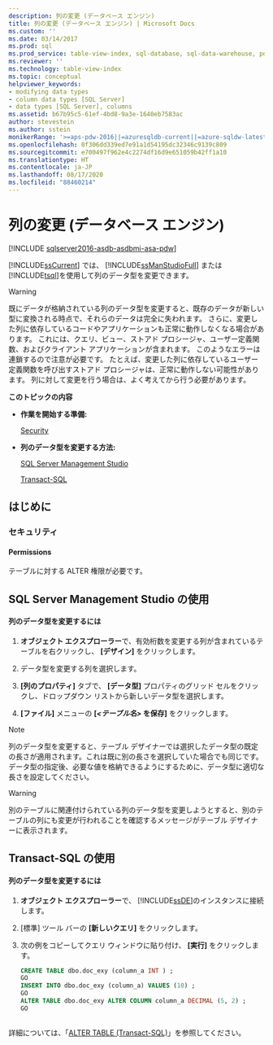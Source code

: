 ```yaml
---
description: 列の変更 (データベース エンジン)
title: 列の変更 (データベース エンジン) | Microsoft Docs
ms.custom: ''
ms.date: 03/14/2017
ms.prod: sql
ms.prod_service: table-view-index, sql-database, sql-data-warehouse, pdw
ms.reviewer: ''
ms.technology: table-view-index
ms.topic: conceptual
helpviewer_keywords:
- modifying data types
- column data types [SQL Server]
- data types [SQL Server], columns
ms.assetid: b67b95c5-61ef-4bd8-9a3e-1640eb7583ac
author: stevestein
ms.author: sstein
monikerRange: '>=aps-pdw-2016||=azuresqldb-current||=azure-sqldw-latest||>=sql-server-2016||=sqlallproducts-allversions||>=sql-server-linux-2017||=azuresqldb-mi-current'
ms.openlocfilehash: 0f306dd339ed7e91a1d54195dc32346c9139c809
ms.sourcegitcommit: e700497f962e4c2274df16d9e651059b42ff1a10
ms.translationtype: HT
ms.contentlocale: ja-JP
ms.lasthandoff: 08/17/2020
ms.locfileid: "88460214"
---
```

# <a name="modify-columns-database-engine"></a>列の変更 (データベース エンジン)
[!INCLUDE [sqlserver2016-asdb-asdbmi-asa-pdw](../../includes/applies-to-version/sqlserver2016-asdb-asdbmi-asa-pdw.md)]

  [!INCLUDE[ssCurrent](../../includes/sscurrent-md.md)] では、 [!INCLUDE[ssManStudioFull](../../includes/ssmanstudiofull-md.md)] または [!INCLUDE[tsql](../../includes/tsql-md.md)]を使用して列のデータ型を変更できます。  
  
> [!WARNING]  
>  既にデータが格納されている列のデータ型を変更すると、既存のデータが新しい型に変換される時点で、それらのデータは完全に失われます。 さらに、変更した列に依存しているコードやアプリケーションも正常に動作しなくなる場合があります。 これには、クエリ、ビュー、ストアド プロシージャ、ユーザー定義関数、およびクライアント アプリケーションが含まれます。 このようなエラーは連鎖するので注意が必要です。 たとえば、変更した列に依存しているユーザー定義関数を呼び出すストアド プロシージャは、正常に動作しない可能性があります。 列に対して変更を行う場合は、よく考えてから行う必要があります。  
  
 **このトピックの内容**  
  
-   **作業を開始する準備:**  
  
     [Security](#Security)  
  
-   **列のデータ型を変更する方法:**  
  
     [SQL Server Management Studio](#SSMSProcedure)  
  
     [Transact-SQL](#TsqlProcedure)  
  
##  <a name="before-you-begin"></a><a name="BeforeYouBegin"></a> はじめに  
  
###  <a name="security"></a><a name="Security"></a> セキュリティ  
  
####  <a name="permissions"></a><a name="Permissions"></a> Permissions  
 テーブルに対する ALTER 権限が必要です。  
  
##  <a name="using-sql-server-management-studio"></a><a name="SSMSProcedure"></a> SQL Server Management Studio の使用  
  
#### <a name="to-modify-the-data-type-of-a-column"></a>列のデータ型を変更するには  
  
1.  **オブジェクト エクスプローラー**で、有効桁数を変更する列が含まれているテーブルを右クリックし、 **[デザイン]** をクリックします。  
  
2.  データ型を変更する列を選択します。  
  
3.  **[列のプロパティ]** タブで、 **[データ型]** プロパティのグリッド セルをクリックし、ドロップダウン リストから新しいデータ型を選択します。  
  
4.  **[ファイル]** メニューの **[_<テーブル名>_ を保存]** をクリックします。  
  
> [!NOTE]  
>  列のデータ型を変更すると、テーブル デザイナーでは選択したデータ型の既定の長さが適用されます。これは既に別の長さを選択していた場合でも同じです。 データ型の指定後、必要な値を格納できるようにするために、データ型に適切な長さを設定してください。  
  
> [!WARNING]  
>  別のテーブルに関連付けられている列のデータ型を変更しようとすると、別のテーブルの列にも変更が行われることを確認するメッセージがテーブル デザイナーに表示されます。  
  
##  <a name="using-transact-sql"></a><a name="TsqlProcedure"></a> Transact-SQL の使用  
  
#### <a name="to-modify-the-data-type-of-a-column"></a>列のデータ型を変更するには  
  
1.  **オブジェクト エクスプローラー**で、 [!INCLUDE[ssDE](../../includes/ssde-md.md)]のインスタンスに接続します。  
  
2.  [標準] ツール バーの **[新しいクエリ]** をクリックします。  
  
3.  次の例をコピーしてクエリ ウィンドウに貼り付け、 **[実行]** をクリックします。  
  
    ```sql  
    CREATE TABLE dbo.doc_exy (column_a INT ) ;  
    GO  
    INSERT INTO dbo.doc_exy (column_a) VALUES (10) ;  
    GO  
    ALTER TABLE dbo.doc_exy ALTER COLUMN column_a DECIMAL (5, 2) ;  
    GO  
  
    ```  
  
 詳細については、「[ALTER TABLE &#40;Transact-SQL&#41;](../../t-sql/statements/alter-table-transact-sql.md)」を参照してください。  
  
  
